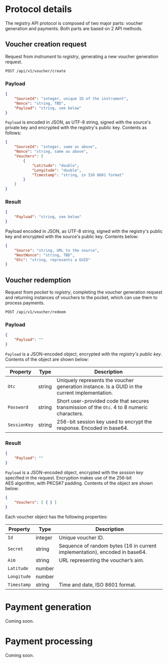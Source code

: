 # Protocol details

The registry API protocol is composed of two major parts: voucher generation and payments.
Both parts are based on 2&nbsp;API methods.

## Voucher creation request

Request from *instrument* to *registry*, generating a new voucher generation request.

`POST /api/v1/voucher/create`

### Payload

```json
{
    "SourceId": "integer, unique ID of the instrument",
    "Nonce": "string, TBD",
    "Payload": "string, see below"
}
```

`Payload` is encoded in JSON, as UTF-8 string, signed with the source's private key and encrypted with the registry's public key.
Contents as follows:

```json
{
    "SourceId": "integer, same as above",
    "Nonce": "string, same as above",
    "Vouchers": [
        {
            "Latitude": "double",
            "Longitude": "double",
            "Timestamp": "string, in ISO 8601 format"
        }
    ]
}
```

### Result

```json
{
    "Payload": "string, see below"
}
```

Payload encoded in JSON, as UTF-8 string, signed with the registry's public key and encrypted with the source's public key.
Contents below:

```json
{
    "Source": "string, URL to the source",
    "NextNonce": "string, TBD",
    "Otc": "string, represents a GUID"
}
```

## Voucher redemption

Request from *pocket* to *registry*, completing the voucher generation request and returning instances of vouchers to the pocket, which can use them to process payments.

`POST /api/v1/voucher/redeem`

### Payload

```json
{
    "Payload": ""
}
```

`Payload` is a JSON-encoded object, encrypted with the *registry's public key*.
Contents of the object are shown below:

| Property | Type | Description |
| --- | --- | --- |
| `Otc` | string | Uniquely represents the voucher generation instance. Is a GUID in the current implementation. |
| `Password` | string | Short user-provided code that secures transmission of the `Otc`. 4 to 8 numeric characters. |
| `SessionKey` | string | 256-bit session key used to encrypt the response. Encoded in base64. |

### Result

```json
{
    "Payload": ""
}
```

`Payload` is a JSON-encoded object, encrypted with the *session key* specified in the request.
Encryption makes use of the 256-bit AES&nbsp;algorithm, with PKCS#7 padding.
Contents of the object are shown below:

```json
{
    "Vouchers": [ { } ]
}
```

Each voucher object has the following properties:

| Property | Type | Description |
| --- | --- | --- |
| `Id` | integer | Unique voucher ID. |
| `Secret` | string | Sequence of random bytes (16&nbsp;in current implementation), encoded in base64. |
| `Aim` | string | URL representing the voucher’s aim. |
| `Latitude` | number | |
| `Longitude` | number | |
| `Timestamp` | string | Time and date, ISO&nbsp;8601 format. |

# Payment generation

Coming soon.

# Payment processing

Coming soon.
